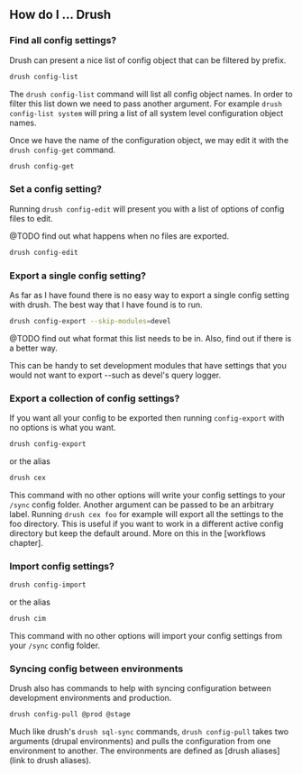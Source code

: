 ## How do I ... Drush

### Find all config settings?

Drush can present a nice list of config object that can be filtered by prefix.

```bash
drush config-list
```

The ```drush config-list``` command will list all config object names. In order to filter this list down we need to pass another argument. For example ```drush config-list system``` will pring a list of all system level configuration object names.


Once we have the name of the configuration object, we may edit it with the ```drush config-get``` command.
```bash
drush config-get
```

### Set a config setting?

Running ```drush config-edit``` will present you with a list of options of config files to edit.

@TODO find out what happens when no files are exported.

```bash
drush config-edit
```

### Export a single config setting?

As far as I have found there is no easy way to export a single config setting with drush. The best way that I have found is to run.

```bash
drush config-export --skip-modules=devel
```

@TODO find out what format this list needs to be in. Also, find out if there is a better way.

This can be handy to set development modules that have settings that you would not want to export --such as devel's query logger.

### Export a collection of config settings?

If you want all your config to be exported then running ```config-export``` with no options is what you want.

```bash
drush config-export
```

or the alias

```bash
drush cex
```

This command with no other options will write your config settings to your ```/sync``` config folder. Another argument can be passed to be an arbitrary label. Running  ```drush cex foo``` for example will export all the settings to the foo directory. This is useful if you want to work in a different active config directory but keep the default around. More on this in the [workflows chapter].


### Import config settings?

```bash
drush config-import
```

or the alias

```bash
drush cim
```

This command with no other options will import your config settings from your ```/sync``` config folder.

### Syncing config between environments

Drush also has commands to help with syncing configuration between development environments and production.

```bash
drush config-pull @prod @stage
```

Much like drush's ```drush sql-sync``` commands, ```drush config-pull``` takes two arguments (drupal environments) and pulls the configuration from one environment to another. The environments are defined as [drush aliases](link to drush aliases).
